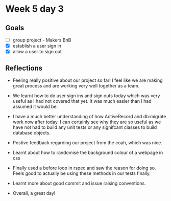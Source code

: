 # Week 5 day 3

## Goals 

* [ ] group project - Makers BnB 
* [x] establish a user sign in
* [x] allow a user to sign out 

## Reflections

* Feeling really positive about our project so far! I feel like we are making great process and are working very well together as a team. 

* We learnt how to do user sign ins and sign outs today which was very useful as I had not covered that yet. It was much easier than I had assumed it would be.

* I have a much better understanding of how ActiveRecord and db:migrate work now after today. I can certainly see why they are so useful as we have not had to build any unit tests or any signifcant classes to build database objects. 

* Postive feedback regarding our project from the coah, which was nice. 

* Learnt about how to randomise the background colour of a webpage in css 

* Finally used a before loop in rspec and saw the reason for doing so. Feels good to actually be using these methods in our tests finally. 

* Learnt more about good commit and issue raising conventions. 

* Overall, a great day! 

